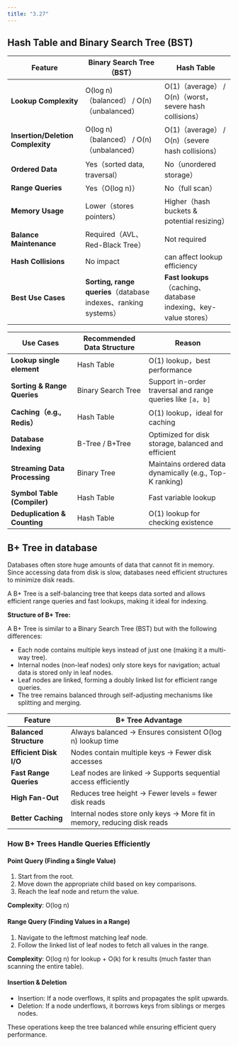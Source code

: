 ```yaml
---
title: "3.27"
---
```


## Hash Table and Binary Search Tree (BST)

| Feature                           | Binary Search Tree（BST）                                      | Hash Table                                                   |
|-----------------------------------|--------------------------------------------------------------|--------------------------------------------------------------|
| **Lookup Complexity**             | O(log n)（balanced） / O(n) （unbalanced）                       | O(1)（average） / O(n)（worst，severe hash collisions）           |
| **Insertion/Deletion Complexity** | O(log n)（balanced） / O(n) （unbalanced）                       | O(1)（average） / O(n)（severe hash collisions）                 |
| **Ordered Data**                  | Yes（sorted data, traversal）                                  | No（unordered storage）                                        |
| **Range Queries**                 | Yes（O(log n)）                                                | No（full scan）                                                |
| **Memory Usage**                  | Lower（stores pointers）                                       | Higher（hash buckets & potential resizing）                    |
| **Balance Maintenance**           | Required（AVL、Red-Black Tree）                                 | Not required                                                 |
| **Hash Collisions**               | No impact                                                    | can affect lookup efficiency                                 |
| **Best Use Cases**                | **Sorting, range queries**（database indexes、ranking systems） | **Fast lookups**（caching、database indexing、key-value stores） |

| **Use Cases**                 | **Recommended Data Structure** | **Reason**                                                 |
|-------------------------------|--------------------------------|------------------------------------------------------------|
| **Lookup single element**     | Hash Table                     | O(1) lookup，best performance                               |
| **Sorting & Range Queries**   | Binary Search Tree             | Support in-order traversal and range queries like `[a, b]` |
| **Caching（e.g., Redis）**      | Hash Table                     | O(1) lookup，ideal for caching                              |
| **Database Indexing**         | B-Tree / B+Tree                | Optimized for disk storage, balanced and efficient         |
| **Streaming Data Processing** | Binary Tree                    | Maintains ordered data dynamically (e.g., Top-K ranking)   |
| **Symbol Table (Compiler)**   | Hash Table                     | Fast variable lookup                                       |
| **Deduplication & Counting**  | Hash Table                     | O(1) lookup for checking existence                         |

## B+ Tree in database

Databases often store huge amounts of data that cannot fit in memory. Since accessing data from disk is slow, databases
need efficient structures to minimize disk reads.

A B+ Tree is a self-balancing tree that keeps data sorted and allows efficient range queries and fast lookups, making it
ideal for indexing.

**Structure of B+ Tree:**

A B+ Tree is similar to a Binary Search Tree (BST) but with the following differences:

- Each node contains multiple keys instead of just one (making it a multi-way tree).
- Internal nodes (non-leaf nodes) only store keys for navigation; actual data is stored only in leaf nodes.
- Leaf nodes are linked, forming a doubly linked list for efficient range queries.
- The tree remains balanced through self-adjusting mechanisms like splitting and merging.

| Feature                | B+ Tree Advantage                                                        |
|------------------------|--------------------------------------------------------------------------|
| **Balanced Structure** | Always balanced → Ensures consistent O(log n) lookup time                |
| **Efficient Disk I/O** | Nodes contain multiple keys → Fewer disk accesses                        |
| **Fast Range Queries** | Leaf nodes are linked → Supports sequential access efficiently           |
| **High Fan-Out**       | Reduces tree height → Fewer levels = fewer disk reads                    |
| **Better Caching**     | Internal nodes store only keys → More fit in memory, reducing disk reads |

### How B+ Trees Handle Queries Efficiently

#### Point Query (Finding a Single Value)

1. Start from the root.
2. Move down the appropriate child based on key comparisons.
3. Reach the leaf node and return the value.

**Complexity**: O(log n)

#### Range Query (Finding Values in a Range)

1. Navigate to the leftmost matching leaf node.
2. Follow the linked list of leaf nodes to fetch all values in the range.

**Complexity**: O(log n) for lookup + O(k) for k results (much faster than scanning the entire table).

#### Insertion & Deletion

- Insertion: If a node overflows, it splits and propagates the split upwards.
- Deletion: If a node underflows, it borrows keys from siblings or merges nodes.

These operations keep the tree balanced while ensuring efficient query performance.
